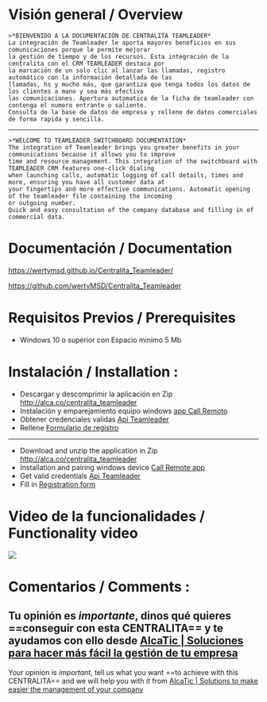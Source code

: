 
# Visión general / Overview


    >*BIENVENIDO A LA DOCUMENTACIÓN DE CENTRALITA TEAMLEADER*
    La integración de Teamleader le aporta mayores beneficios en sus comunicaciones porque le permite mejorar 
    la gestión de tiempo y de los recursos. Esta integración de la centralita con el CRM TEAMLEADER destaca por 
    la marcación de un solo clic al lanzar las llamadas, registro automático con la información detallada de las 
    llamadas, hs y mucho más, que garantiza que tenga todos los datos de los clientes a mano y sea más efectiva 
    las comunicaciones. Apertura automatica de la ficha de teamleader con contenga el numero entrante o saliente.
    Consulta de la base de datos de empresa y relleno de datos comerciales de forma rapida y sencilla.
 -----
    >*WELCOME TO TEAMLEADER SWITCHBOARD DOCUMENTATION*
    The integration of Teamleader brings you greater benefits in your communications because it allows you to improve 
    time and resource management. This integration of the switchboard with TEAMLEADER CRM features one-click dialing 
    when launching calls, automatic logging of call details, times and more, ensuring you have all customer data at 
    your fingertips and more effective communications. Automatic opening of the teamleader file containing the incoming 
    or outgoing number.
    Quick and easy consultation of the company database and filling in of commercial data.


  

# Documentación / Documentation

https://wertymsd.github.io/Centralita_Teamleader/

https://github.com/wertyMSD/Centralita_Teamleader


# Requisitos Previos / Prerequisites
- Windows 10 o superior con Espacio minimo 5 Mb

# Instalación / Installation :
- Descargar y descomprimir la aplicación en Zip http://alca.co/centralita_teamleader
- Instalación y emparejamiento equipo windows [app Call Remoto](https://wertymsd.github.io/Centralita_Teamleader/100_Proyectos/centralita/centralita%20SAGE50/App%20Call%20remoto.html)
- Obtener credenciales validas [Api Teamleader](https://wertymsd.github.io/Centralita_Teamleader/100_Proyectos/centralita/centralita%20TeamLeader/espa%C3%B1ol/Api%20Teamleader.html)
- Rellene [Formulario de registro](https://forms.office.com/r/5k9k54cugV)
--------------------
- Download and unzip the application in Zip http://alca.co/centralita_teamleader
- Installation and pairing windows device [Call Remote app](https://wertymsd.github.io/Centralita_Teamleader/100_Proyectos/centralita/centralita%20SAGE50/App%20Call%20remoto.html)
- Get valid credentials [Api Teamleader](https://wertymsd.github.io/Centralita_Teamleader/100_Proyectos/centralita/centralita%20TeamLeader/espa%C3%B1ol/Api%20Teamleader.html)
- Fill in [Registration form](https://forms.office.com/r/5k9k54cugV)


# Video de la funcionalidades / Functionality video
![](https://github.com/wertyMSD/Centralita_Teamleader/blob/master/proceso.gif)


# Comentarios / Comments :

Tu opinión es *importante*, dinos qué quieres 
==conseguir con esta CENTRALITA== 
y te ayudamos con ello desde [AlcaTic | Soluciones para hacer más fácil la gestión de tu empresa](https://www.alcatic.com/)
------
Your opinion is *important*, tell us what you want 
==to achieve with this CENTRALITA== 
and we will help you with it from [AlcaTic | Solutions to make easier the management of your company](https://www.alcatic.com/)

